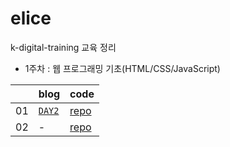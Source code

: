 # elice
k-digital-training 교육 정리
- 1주차 : 웹 프로그래밍 기초(HTML/CSS/JavaScript)

||blog|code|
|---|---|---|
|01|[`DAY2`](https://velog.io/@ss-won/앨리스elice-레이서-1기-01주차DAY2-웹-프로그래밍-기초)|[repo](https://kdt-gitlab.elice.io/j_wish_/web)|
|02|-|[repo](https://kdt-gitlab.elice.io/j_wish_/introduce-page-jwish)|
